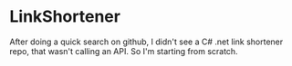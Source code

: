 LinkShortener
=============
After doing a quick search on github, I didn't see a C# .net link shortener repo, that wasn't calling an API. So I'm starting from scratch.


